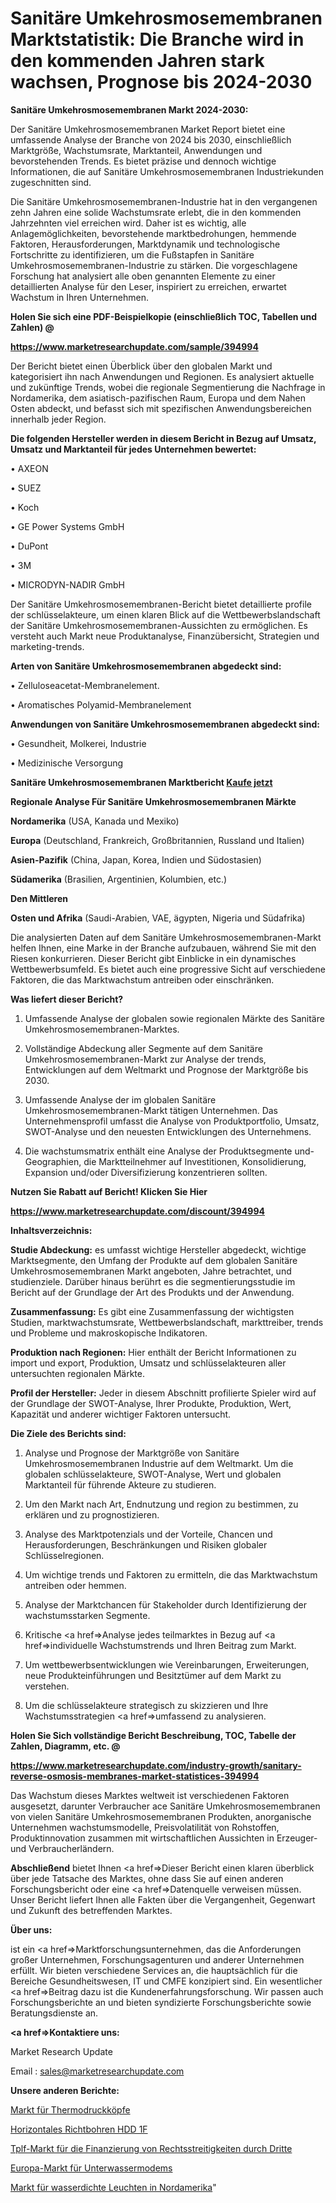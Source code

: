 # Sanitäre Umkehrosmosemembranen Marktstatistik: Die Branche wird in den kommenden Jahren stark wachsen, Prognose bis 2024-2030

<strong>Sanitäre Umkehrosmosemembranen Markt 2024-2030:</strong>

Der Sanitäre Umkehrosmosemembranen Market Report bietet eine umfassende Analyse der Branche von 2024 bis 2030, einschließlich Marktgröße, Wachstumsrate, Marktanteil, Anwendungen und bevorstehenden Trends. Es bietet präzise und dennoch wichtige Informationen, die auf Sanitäre Umkehrosmosemembranen Industriekunden zugeschnitten sind.

Die Sanitäre Umkehrosmosemembranen-Industrie hat in den vergangenen zehn Jahren eine solide Wachstumsrate erlebt, die in den kommenden Jahrzehnten viel erreichen wird. Daher ist es wichtig, alle Anlagemöglichkeiten, bevorstehende marktbedrohungen, hemmende Faktoren, Herausforderungen, Marktdynamik und technologische Fortschritte zu identifizieren, um die Fußstapfen in Sanitäre Umkehrosmosemembranen-Industrie zu stärken. Die vorgeschlagene Forschung hat analysiert alle oben genannten Elemente zu einer detaillierten Analyse für den Leser, inspiriert zu erreichen, erwartet Wachstum in Ihren Unternehmen.



<strong>Holen Sie sich eine PDF-Beispielkopie (einschließlich TOC, Tabellen und Zahlen) @
</strong>

<strong><a href=https://www.marketresearchupdate.com/sample/394994>

<strong>https://www.marketresearchupdate.com/sample/394994</u></font></a></strong></strong>

Der Bericht bietet einen Überblick über den globalen Markt und kategorisiert ihn nach Anwendungen und Regionen. Es analysiert aktuelle und zukünftige Trends, wobei die regionale Segmentierung die Nachfrage in Nordamerika, dem asiatisch-pazifischen Raum, Europa und dem Nahen Osten abdeckt, und befasst sich mit spezifischen Anwendungsbereichen innerhalb jeder Region.



<strong>Die folgenden Hersteller werden in diesem Bericht in Bezug auf Umsatz, Umsatz und Marktanteil für jedes Unternehmen bewertet:</strong>

• AXEON

• SUEZ

• Koch

• GE Power Systems GmbH

• DuPont

• 3M

• MICRODYN-NADIR GmbH

Der Sanitäre Umkehrosmosemembranen-Bericht bietet detaillierte profile der schlüsselakteure, um einen klaren Blick auf die Wettbewerbslandschaft der Sanitäre Umkehrosmosemembranen-Aussichten zu ermöglichen. Es versteht auch Markt neue Produktanalyse, Finanzübersicht, Strategien und marketing-trends.



<strong>Arten von Sanitäre Umkehrosmosemembranen abgedeckt sind:</strong>

• Zelluloseacetat-Membranelement.

• Aromatisches Polyamid-Membranelement



<strong>Anwendungen von Sanitäre Umkehrosmosemembranen abgedeckt sind:</strong>

• Gesundheit, Molkerei, Industrie

• Medizinische Versorgung



<strong>Sanitäre Umkehrosmosemembranen Marktbericht <a href=https://www.marketresearchupdate.com/buynow/394994>Kaufe jetzt</a></strong>



<strong>Regionale Analyse Für Sanitäre Umkehrosmosemembranen Märkte</strong>



<strong>Nordamerika</strong> (USA, Kanada und Mexiko)



<strong>Europa</strong> (Deutschland, Frankreich, Großbritannien, Russland und Italien)



<strong>Asien-Pazifik</strong> (China, Japan, Korea, Indien und Südostasien)



<strong>Südamerika</strong> (Brasilien, Argentinien, Kolumbien, etc.)



<strong>Den Mittleren</strong> 

<strong>Osten und Afrika</strong> (Saudi-Arabien, VAE, ägypten, Nigeria und Südafrika)

Die analysierten Daten auf dem Sanitäre Umkehrosmosemembranen-Markt helfen Ihnen, eine Marke in der Branche aufzubauen, während Sie mit den Riesen konkurrieren. Dieser Bericht gibt Einblicke in ein dynamisches Wettbewerbsumfeld. Es bietet auch eine progressive Sicht auf verschiedene Faktoren, die das Marktwachstum antreiben oder einschränken.



<strong>Was liefert dieser Bericht?</strong>

1. Umfassende Analyse der globalen sowie regionalen Märkte des Sanitäre Umkehrosmosemembranen-Marktes.

2. Vollständige Abdeckung aller Segmente auf dem Sanitäre Umkehrosmosemembranen-Markt zur Analyse der trends, Entwicklungen auf dem Weltmarkt und Prognose der Marktgröße bis 2030.

3. Umfassende Analyse der im globalen Sanitäre Umkehrosmosemembranen-Markt tätigen Unternehmen. Das Unternehmensprofil umfasst die Analyse von Produktportfolio, Umsatz, SWOT-Analyse und den neuesten Entwicklungen des Unternehmens.

4. Die wachstumsmatrix enthält eine Analyse der Produktsegmente und-Geographien, die Marktteilnehmer auf Investitionen, Konsolidierung, Expansion und/oder Diversifizierung konzentrieren sollten.



<strong>Nutzen Sie Rabatt auf Bericht! Klicken Sie Hier
</strong>

<strong><a href=https://www.marketresearchupdate.com/discount/394994>https://www.marketresearchupdate.com/discount/394994</b></u></font></strong></a>



<strong>Inhaltsverzeichnis:</strong>



<strong>Studie Abdeckung:</strong> es umfasst wichtige Hersteller abgedeckt, wichtige Marktsegmente, den Umfang der Produkte auf dem globalen Sanitäre Umkehrosmosemembranen Markt angeboten, Jahre betrachtet, und studienziele. Darüber hinaus berührt es die segmentierungsstudie im Bericht auf der Grundlage der Art des Produkts und der Anwendung.



<strong>Zusammenfassung:</strong> Es gibt eine Zusammenfassung der wichtigsten Studien, marktwachstumsrate, Wettbewerbslandschaft, markttreiber, trends und Probleme und makroskopische Indikatoren.



<strong>Produktion nach Regionen:</strong> Hier enthält der Bericht Informationen zu import und export, Produktion, Umsatz und schlüsselakteuren aller untersuchten regionalen Märkte.



<strong>Profil der Hersteller:</strong> Jeder in diesem Abschnitt profilierte Spieler wird auf der Grundlage der SWOT-Analyse, Ihrer Produkte, Produktion, Wert, Kapazität und anderer wichtiger Faktoren untersucht.



<strong>Die Ziele des Berichts sind:</strong>

1) Analyse und Prognose der Marktgröße von Sanitäre Umkehrosmosemembranen Industrie auf dem Weltmarkt.
Um die globalen schlüsselakteure, SWOT-Analyse, Wert und globalen Marktanteil für führende Akteure zu studieren.

2) Um den Markt nach Art, Endnutzung und region zu bestimmen, zu erklären und zu prognostizieren.

3) Analyse des Marktpotenzials und der Vorteile, Chancen und Herausforderungen, Beschränkungen und Risiken globaler Schlüsselregionen.

4) Um wichtige trends und Faktoren zu ermitteln, die das Marktwachstum antreiben oder hemmen.

5) Analyse der Marktchancen für Stakeholder durch Identifizierung der wachstumsstarken Segmente.

6) Kritische <a href=>Analyse</a> jedes teilmarktes in Bezug auf <a href=>individuelle</a> Wachstumstrends und Ihren Beitrag zum Markt.

7) Um wettbewerbsentwicklungen wie Vereinbarungen, Erweiterungen, neue Produkteinführungen und Besitztümer auf dem Markt zu verstehen.

8) Um die schlüsselakteure strategisch zu skizzieren und Ihre Wachstumsstrategien <a href=>umfassend</a> zu analysieren.



<strong>Holen Sie Sich vollständige Bericht Beschreibung, TOC, Tabelle der Zahlen, Diagramm, etc. @ </strong>

<strong><a href=https://www.marketresearchupdate.com/industry-growth/sanitary-reverse-osmosis-membranes-market-statistices-394994>https://www.marketresearchupdate.com/industry-growth/sanitary-reverse-osmosis-membranes-market-statistices-394994</a></font></strong>

Das Wachstum dieses Marktes weltweit ist verschiedenen Faktoren ausgesetzt, darunter Verbraucher ace Sanitäre Umkehrosmosemembranen von vielen Sanitäre Umkehrosmosemembranen Produkten, anorganische Unternehmen wachstumsmodelle, Preisvolatilität von Rohstoffen, Produktinnovation zusammen mit wirtschaftlichen Aussichten in Erzeuger-und Verbraucherländern.



<strong>Abschließend</strong> bietet Ihnen <a href=>Dieser</a> Bericht einen klaren überblick über jede Tatsache des Marktes, ohne dass Sie auf einen anderen Forschungsbericht oder eine <a href=>Datenquelle</a> verweisen müssen. Unser Bericht liefert Ihnen alle Fakten über die Vergangenheit, Gegenwart und Zukunft des betreffenden Marktes.



<strong>Über uns:</strong>

 ist ein <a href=>Marktfors</a>chungsunternehmen, das die Anforderungen großer Unternehmen, Forschungsagenturen und anderer Unternehmen erfüllt. Wir bieten verschiedene Services an, die hauptsächlich für die Bereiche Gesundheitswesen, IT und CMFE konzipiert sind. Ein wesentlicher <a href=>Beitrag</a> dazu ist die Kundenerfahrungsforschung. Wir passen auch Forschungsberichte an und bieten syndizierte Forschungsberichte sowie Beratungsdienste an.



<strong><a href=>Kontaktiere uns:</a></strong>

Market Research Update

Email : sales@marketresearchupdate.com



<strong>Unsere anderen Berichte:</strong>

<a href=https://www.linkedin.com/pulse/thermal-print-head-market-2023-challenges-business>Markt für Thermodruckköpfe</a>

<a href=https://www.linkedin.com/pulse/horizontal-directional-drilling-hdd-1f>Horizontales Richtbohren HDD 1F</a>

<a href=https://www.linkedin.com/pulse/third-party-litigation-funding-tplf-market>Tplf-Markt für die Finanzierung von Rechtsstreitigkeiten durch Dritte</a>

<a href=https://www.linkedin.com/pulse/europe-underwater-modems-market-2023-size-share-opportunities>Europa-Markt für Unterwassermodems</a>

<a href=https://www.linkedin.com/pulse/north-america-water-proof-luminaire-market-size>Markt für wasserdichte Leuchten in Nordamerika</a>"
